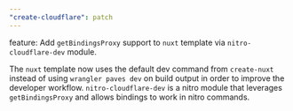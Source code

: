 ```yaml
---
"create-cloudflare": patch
---
```


feature: Add `getBindingsProxy` support to `nuxt` template via `nitro-cloudflare-dev` module.

The `nuxt` template now uses the default dev command from `create-nuxt` instead of using `wrangler paves dev` on build output in order to improve the developer workflow. `nitro-cloudflare-dev` is a nitro module that leverages `getBindingsProxy` and allows bindings to work in nitro commands.
